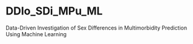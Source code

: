 # DDIo_SDi_MPu_ML
Data-Driven Investigation of Sex Differences in Multimorbidity Prediction Using Machine Learning
